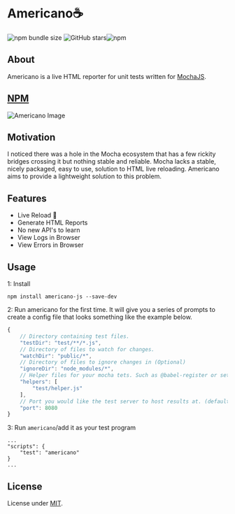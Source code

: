 # Americano☕
![npm bundle size](https://img.shields.io/bundlephobia/min/americano-js) ![GitHub stars](https://img.shields.io/github/stars/Morganb816/Americano)![npm](https://img.shields.io/npm/v/americano-js)
## About
Americano is a live HTML reporter for unit tests written for [MochaJS](https://mochajs.org/).

## [NPM](https://www.npmjs.com/package/americano-js)

![Americano Image](https://i.imgur.com/SqIeM2D.png)

## Motivation
I noticed there was a hole in the Mocha ecosystem that has a few rickity bridges crossing it but nothing stable and reliable. Mocha lacks a stable, nicely packaged, easy to use, solution to HTML live reloading. Americano aims to provide a lightweight solution to this problem.

## Features
* Live Reload 🥳
* Generate HTML Reports
* No new API's to learn
* View Logs in Browser
* View Errors in Browser

## Usage

1: Install 
```
npm install americano-js --save-dev
```
2: Run americano for the first time. It will give you a series of prompts to create a config file that looks something like the example below.
```js
{
    // Directory containing test files.
    "testDir": "test/**/*.js",
    // Directory of files to watch for changes.
    "watchDir": "public/*", 
    // Directory of files to ignore changes in (Optional)
    "ignoreDir": "node_modules/*", 
    // Helper files for your mocha tets. Such as @babel-register or setting up JSDOM.
    "helpers": [ 
        "test/helper.js"
    ],
    // Port you would like the test server to host results at. (defaults to 8080)
    "port": 8080
}
```
3: Run `americano`/add it as your test program
```
...
"scripts": {
    "test": "americano"
}
...
```
## License
License under [MIT](https://opensource.org/licenses/MIT).